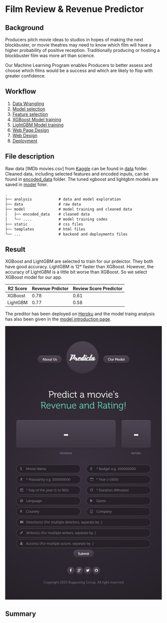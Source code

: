 # Film Review & Revenue Predictor

## Background

Producers pitch movie ideas to studios in hopes of making the next blockbuster, or movie theatres may need to know which film will have a higher probability of positive reception. Traditionally producing or hosting a blockbuster film was more art than science.

Our Machine Learning Program enables Producers to better assess and choose which films would be a success and which are likely to flop with greater confidence.

## Workflow

1. [Data Wrangling](model/01_Data_Wrangling.ipynb)
2. [Model selection](model/02_Model_Selection.ipynb)
3. [Feature selection](model/03_Feature_Importance.ipynb)
4. [XGBoost Model training](model/04_Predictor_XGBOOST_Hyperparameter.ipynb)
5. [LightGBM Model training](model/05_Predictor_LightGBM_Hyperparameter.ipynb)
6. [Web Page Design](templates/index.html)
7. [Web Design](app.py)
8. [Deployment](requirements.txt)

## File description

Raw data [IMDb movies.csv] from [Kaggle](https://www.kaggle.com/stefanoleone992/imdb-extensive-dataset) can be found in [data](data) folder. Cleaned data, including selected features and encoded inputs, can be found in [encoded_data](model/encoded_data) folder. The tuned xgboost and lightgbm models are saved in [model](model) foler.

    .
    ├── analysis            # data and model exploration 
    ├── data                # raw data
    ├── model               # model training and cleaned data
    │   ├── encoded_data    # cleaned data
    │   └── ....            # model training codes
    ├── static              # css files
    ├── templates           # html files
    └── ...                 # backend and deployments files

## Result

XGBoost and LightGBM are selected to train for our prdeictor. They both have good accuracy. LightGBM is 12* faster than XGBoost. However, the accuracy of LightGBM is a little bit worse than XGBoost. So we select XGBoost model for our app.

R2 Score | Revenue Prdictor | Review Score Predictor
---------| ---------------- | ----------------------
XGBoost | 0.78 | 0.61
LightGBM | 0.77 | 0.58

The preditor has been deployed on [Heroku](https://film-predict.herokuapp.com/) and the model traing analysis has also been given in the [model introduction page](https://film-predict.herokuapp.com/model).

![Film predictor](images/predicta.jpeg)

## Summary
